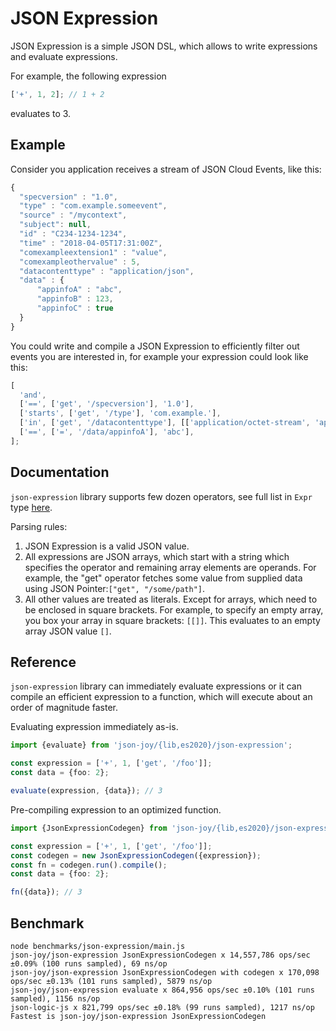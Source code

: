 # JSON Expression

JSON Expression is a simple JSON DSL, which allows to write expressions and
evaluate expressions.

For example, the following expression

```js
['+', 1, 2]; // 1 + 2
```

evaluates to 3.

## Example

Consider you application receives a stream of JSON Cloud Events, like this:

```js
{
  "specversion" : "1.0",
  "type" : "com.example.someevent",
  "source" : "/mycontext",
  "subject": null,
  "id" : "C234-1234-1234",
  "time" : "2018-04-05T17:31:00Z",
  "comexampleextension1" : "value",
  "comexampleothervalue" : 5,
  "datacontenttype" : "application/json",
  "data" : {
      "appinfoA" : "abc",
      "appinfoB" : 123,
      "appinfoC" : true
  }
}
```

You could write and compile a JSON Expression to efficiently filter out events
you are interested in, for example your expression could look like this:

```js
[
  'and',
  ['==', ['get', '/specversion'], '1.0'],
  ['starts', ['get', '/type'], 'com.example.'],
  ['in', ['get', '/datacontenttype'], [['application/octet-stream', 'application/json']]],
  ['==', ['=', '/data/appinfoA'], 'abc'],
];
```

## Documentation

`json-expression` library supports few dozen operators, see full list in `Expr`
type [here](./types.ts).

Parsing rules:

1. JSON Expression is a valid JSON value.
2. All expressions are JSON arrays, which start with a string which specifies
   the operator and remaining array elements are operands. For example, the
   "get" operator fetches some value from supplied data using JSON
   Pointer:`["get", "/some/path"]`.
3. All other values are treated as literals. Except for arrays, which need to
   be enclosed in square brackets. For example, to specify an empty array, you
   box your array in square brackets: `[[]]`. This evaluates to an empty array
   JSON value `[]`.

## Reference

`json-expression` library can immediately evaluate expressions or it can
compile an efficient expression to a function, which will execute about
an order of magnitude faster.

Evaluating expression immediately as-is.

```ts
import {evaluate} from 'json-joy/{lib,es2020}/json-expression';

const expression = ['+', 1, ['get', '/foo']];
const data = {foo: 2};

evaluate(expression, {data}); // 3
```

Pre-compiling expression to an optimized function.

```ts
import {JsonExpressionCodegen} from 'json-joy/{lib,es2020}/json-expression';

const expression = ['+', 1, ['get', '/foo']];
const codegen = new JsonExpressionCodegen({expression});
const fn = codegen.run().compile();
const data = {foo: 2};

fn({data}); // 3
```

## Benchmark

```
node benchmarks/json-expression/main.js
json-joy/json-expression JsonExpressionCodegen x 14,557,786 ops/sec ±0.09% (100 runs sampled), 69 ns/op
json-joy/json-expression JsonExpressionCodegen with codegen x 170,098 ops/sec ±0.13% (101 runs sampled), 5879 ns/op
json-joy/json-expression evaluate x 864,956 ops/sec ±0.10% (101 runs sampled), 1156 ns/op
json-logic-js x 821,799 ops/sec ±0.18% (99 runs sampled), 1217 ns/op
Fastest is json-joy/json-expression JsonExpressionCodegen
```
